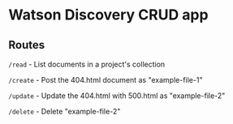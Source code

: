 # Watson Discovery CRUD app

## Routes

`/read` - List documents in a project's collection

`/create` - Post the 404.html document as "example-file-1"

`/update` - Update the 404.html with 500.html as "example-file-2"

`/delete` - Delete "example-file-2"
